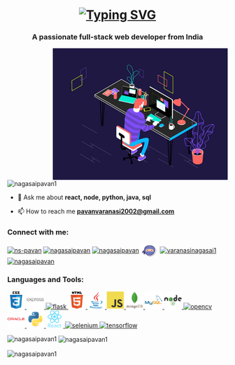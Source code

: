 <h1 align="center">
  <a href="https://git.io/typing-svg">
    <img src="https://readme-typing-svg.herokuapp.com?font=Righteous&size=35&duration=3000&pause=700&center=true&vCenter=true&random=false&width=500&height=70&lines=Hello+There+%F0%9F%91%8B;I'm+Naga+Sai+Pavan+Kumar" alt="Typing SVG" /></a>
</h1>
<h3 align="center">A passionate full-stack web developer from India</h3>

<img src="animated.gif" alt="coding" align="right" width="400" />

<p align="left"> <img src="https://komarev.com/ghpvc/?username=nagasaipavan1&label=Profile%20views&color=0e75b6&style=flat" alt="nagasaipavan1" /> </p>

- 💬 Ask me about **react, node, python, java, sql**

- 📫 How to reach me **pavanvaranasi2002@gmail.com**

<h3 align="left">Connect with me:</h3>
<p align="left">
<a href="https://linkedin.com/in/ns-pavan" target="blank"><img align="center" src="https://raw.githubusercontent.com/rahuldkjain/github-profile-readme-generator/master/src/images/icons/Social/linked-in-alt.svg" alt="ns-pavan" height="30" width="40" /></a>
<a href="https://www.codechef.com/users/nagasaipavan" target="blank"><img align="center" src="https://cdn.jsdelivr.net/npm/simple-icons@3.1.0/icons/codechef.svg" alt="nagasaipavan" height="30" width="40" /></a>
<a href="https://www.leetcode.com/nagasaipavan" target="blank"><img align="center" src="https://raw.githubusercontent.com/rahuldkjain/github-profile-readme-generator/master/src/images/icons/Social/leet-code.svg" alt="nagasaipavan" height="30" width="40" /></a>
<a href="https://www.codingninjas.com/studio/profile/nagasaipavan" target="blank"><img align="center" src="images/codingninjas.png" height="30" width="40" /></a>
<a href="https://www.hackerrank.com/varanasinagasai1" target="blank"><img align="center" src="https://raw.githubusercontent.com/rahuldkjain/github-profile-readme-generator/master/src/images/icons/Social/hackerrank.svg" alt="varanasinagasai1" height="30" width="40" /></a>
<a href="https://codeforces.com/profile/nagasaipavan" target="blank"><img align="center" src="https://raw.githubusercontent.com/rahuldkjain/github-profile-readme-generator/master/src/images/icons/Social/codeforces.svg" alt="nagasaipavan" height="30" width="40" /></a>
</p>

<h3 align="left">Languages and Tools:</h3>
<p align="left"> <a href="https://www.w3schools.com/css/" target="_blank" rel="noreferrer"> <img src="https://raw.githubusercontent.com/devicons/devicon/master/icons/css3/css3-original-wordmark.svg" alt="css3" width="40" height="40"/> </a> <a href="https://expressjs.com" target="_blank" rel="noreferrer"> <img src="https://raw.githubusercontent.com/devicons/devicon/master/icons/express/express-original-wordmark.svg" alt="express" width="40" height="40"/> </a> <a href="https://flask.palletsprojects.com/" target="_blank" rel="noreferrer"> <img src="https://www.vectorlogo.zone/logos/pocoo_flask/pocoo_flask-icon.svg" alt="flask" width="40" height="40"/> </a> <a href="https://www.w3.org/html/" target="_blank" rel="noreferrer"> <img src="https://raw.githubusercontent.com/devicons/devicon/master/icons/html5/html5-original-wordmark.svg" alt="html5" width="40" height="40"/> </a> <a href="https://www.java.com" target="_blank" rel="noreferrer"> <img src="https://raw.githubusercontent.com/devicons/devicon/master/icons/java/java-original.svg" alt="java" width="40" height="40"/> </a> <a href="https://developer.mozilla.org/en-US/docs/Web/JavaScript" target="_blank" rel="noreferrer"> <img src="https://raw.githubusercontent.com/devicons/devicon/master/icons/javascript/javascript-original.svg" alt="javascript" width="40" height="40"/> </a> <a href="https://www.mongodb.com/" target="_blank" rel="noreferrer"> <img src="https://raw.githubusercontent.com/devicons/devicon/master/icons/mongodb/mongodb-original-wordmark.svg" alt="mongodb" width="40" height="40"/> </a> <a href="https://www.mysql.com/" target="_blank" rel="noreferrer"> <img src="https://raw.githubusercontent.com/devicons/devicon/master/icons/mysql/mysql-original-wordmark.svg" alt="mysql" width="40" height="40"/> </a> <a href="https://nodejs.org" target="_blank" rel="noreferrer"> <img src="https://raw.githubusercontent.com/devicons/devicon/master/icons/nodejs/nodejs-original-wordmark.svg" alt="nodejs" width="40" height="40"/> </a> <a href="https://opencv.org/" target="_blank" rel="noreferrer"> <img src="https://www.vectorlogo.zone/logos/opencv/opencv-icon.svg" alt="opencv" width="40" height="40"/> </a> <a href="https://www.oracle.com/" target="_blank" rel="noreferrer"> <img src="https://raw.githubusercontent.com/devicons/devicon/master/icons/oracle/oracle-original.svg" alt="oracle" width="40" height="40"/> </a> <a href="https://www.python.org" target="_blank" rel="noreferrer"> <img src="https://raw.githubusercontent.com/devicons/devicon/master/icons/python/python-original.svg" alt="python" width="40" height="40"/> </a> <a href="https://reactjs.org/" target="_blank" rel="noreferrer"> <img src="https://raw.githubusercontent.com/devicons/devicon/master/icons/react/react-original-wordmark.svg" alt="react" width="40" height="40"/> </a> <a href="https://www.selenium.dev" target="_blank" rel="noreferrer"> <img src="https://raw.githubusercontent.com/detain/svg-logos/780f25886640cef088af994181646db2f6b1a3f8/svg/selenium-logo.svg" alt="selenium" width="40" height="40"/> </a> <a href="https://www.tensorflow.org" target="_blank" rel="noreferrer"> <img src="https://www.vectorlogo.zone/logos/tensorflow/tensorflow-icon.svg" alt="tensorflow" width="40" height="40"/> </a> </p>

<p><img align="left" src="https://github-readme-stats.vercel.app/api/top-langs?username=nagasaipavan1&show_icons=true&locale=en&layout=compact" alt="nagasaipavan1" /></p>

<p>&nbsp;<img align="center" src="https://github-readme-stats.vercel.app/api?username=nagasaipavan1&show_icons=true&locale=en" alt="nagasaipavan1" /></p>

<p><img align="center" src="https://github-readme-streak-stats.herokuapp.com/?user=nagasaipavan1&" alt="nagasaipavan1" /></p>
